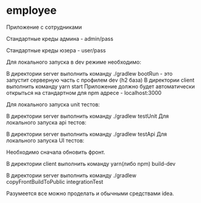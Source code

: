 # employee
Приложение с сотрудниками

Стандартные креды админа - admin/pass

Стандартные креды юзера - user/pass

Для локального запуска в dev режиме необходимо:

В директории server выполнить команду ./gradlew bootRun - это запустит серверную часть с профилем dev (h2 база)
В директории client выполнить команду yarn start
Приложение должно будет автоматически открыться на стандартном для npm адресе - localhost:3000

Для локального запуска unit тестов:

В директории server выполнить команду ./gradlew testUnit
Для локального запуска api тестов:

В директории server выполнить команду ./gradlew testApi
Для локального запуска UI тестов:

Необходимо сначала обновить фронт.

В директории client выполнить команду yarn(либо npm) build-dev

В директории server выполнить команду ./gradlew copyFrontBuildToPublic integrationTest

Разумеется все можно проделать и обычными средствами idea.
